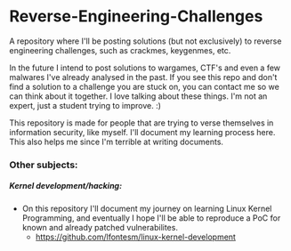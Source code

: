 # Reverse-Engineering-Challenges
A repository where I'll be posting solutions (but not exclusively) to reverse engineering challenges, such as crackmes, keygenmes, etc.

In the future I intend to post solutions to wargames, CTF's and even a few malwares I've already analysed in the past. If you see this repo and don't find a solution to a challenge you are stuck on, you can contact me so we can think about it together. I love talking about these things. I'm not an expert, just a student trying to improve. :)

This repository is made for people that are trying to verse themselves in information security, like myself. I'll document my learning process here. This also helps me since I'm terrible at writing documents.

### Other subjects:
##### Kernel development/hacking:
* On this repository I'll document my journey on learning Linux Kernel Programming, and eventually I hope I'll be able to reproduce a PoC for known and already patched vulnerabilites.
  * https://github.com/lfontesm/linux-kernel-development
